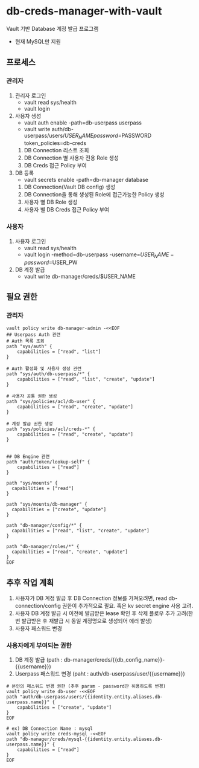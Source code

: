 # db-creds-manager-with-vault
Vault 기반 Database 계정 발급 프로그램
- 현재 MySQL만 지원

## 프로세스
### 관리자
1. 관리자 로그인
    - vault read sys/health
    - vault login
2. 사용자 생성
    - vault auth enable -path=db-userpass userpass
    - vault write auth/db-userpass/users/$USER_NAME password=$PASSWORD token_policies=db-creds
    1) DB Connection 리스트 조회
    2) DB Connection 별 사용자 전용 Role 생성
    3) DB Creds 접근 Policy 부여
3. DB 등록
    - vault secrets enable -path=db-manager database
    1) DB Connection(Vault DB config) 생성
    2) DB Connection을 통해 생성된 Role에 접근가능한 Policy 생성
    3) 사용자 별 DB Role 생성
    4) 사용자 별 DB Creds 접근 Policy 부여
### 사용자
1. 사용자 로그인
    - vault read sys/health
    - vault login -method=db-userpass -username=$USER_NAME -password=$USER_PW
2. DB 계정 발급
    - vault write db-manager/creds/$USER_NAME

## 필요 권한
### 관리자
```shell
vault policy write db-manager-admin -<<EOF
## Userpass Auth 관련
# Auth 목록 조회
path "sys/auth" {
    capabilities = ["read", "list"]
}

# Auth 활성화 및 사용자 생성 관련
path "sys/auth/db-userpass/*" {
    capabilities = ["read", "list", "create", "update"]
}

# 사용자 공통 권한 생성
path "sys/policies/acl/db-user" {
    capabilities = ["read", "create", "update"]
}

# 계정 발급 권한 생성
path "sys/policies/acl/creds-*" {
    capabilities = ["read", "create", "update"]
}


## DB Engine 관련
path "auth/token/lookup-self" {
    capabilities = ["read"]
}

path "sys/mounts" {
  capabilities = ["read"]
}

path "sys/mounts/db-manager" {
  capabilities = ["create", "update"]
}

path "db-manager/config/*" {
  capabilities = ["read", "list", "create", "update"]
}

path "db-manager/roles/*" {
  capabilities = ["read", "create", "update"]
}
EOF
```
    

## 추후 작업 계획
1. 사용자가 DB 계정 발급 후 DB Connection 정보를 가져오려면, read db-connection/config 권한이 추가적으로 필요. 혹은 kv secret engine 사용 고려.
2. 사용자 DB 계정 발급 시 이전에 발급받은 lease 확인 후 삭제 플로우 추가 고려(한번 발급받은 후 재발급 시 동일 계정명으로 생성되어 에러 발생)
3. 사용자 패스워드 변경

### 사용자에게 부여되는 권한
1. DB 계정 발급 (path : db-manager/creds/{{db_config_name}}-{{username}})
2. Userpass 패스워드 변경 (paht : auth/db-userpass/user/{{username}})
```shell
# 본인의 패스워드 변경 권한 (추후 param - password만 허용하도록 변경)
vault policy write db-user -<<EOF
path "auth/db-userpass/users/{{identity.entity.aliases.db-userpass.name}}" {
    capabilities = ["create", "update"]
}
EOF

# ex) DB Connection Name : mysql
vault policy write creds-mysql -<<EOF
path "db-manager/creds/mysql-{{identity.entity.aliases.db-userpass.name}}" {
    capabilities = ["read"]
}
EOF
```

